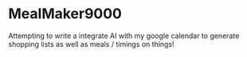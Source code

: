 # MealMaker9000
Attempting to write a integrate AI with my google calendar to generate shopping lists as well as meals / timings on things!